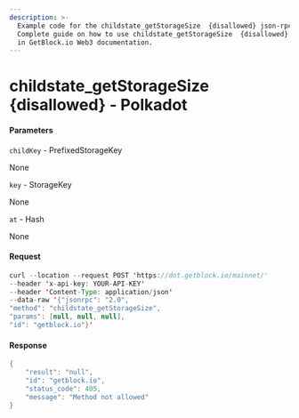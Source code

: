 ```yaml
---
description: >-
  Example code for the childstate_getStorageSize  {disallowed} json-rpc method.
  Сomplete guide on how to use childstate_getStorageSize  {disallowed} json-rpc
  in GetBlock.io Web3 documentation.
---
```


# childstate\_getStorageSize {disallowed} - Polkadot

#### Parameters

`childKey` - PrefixedStorageKey

None

`key` - StorageKey

None

`at` - Hash

None

#### Request

```java
curl --location --request POST 'https://dot.getblock.io/mainnet/' 
--header 'x-api-key: YOUR-API-KEY' 
--header 'Content-Type: application/json' 
--data-raw '{"jsonrpc": "2.0",
"method": "childstate_getStorageSize",
"params": [null, null, null],
"id": "getblock.io"}'
```

#### Response

```java
{
    "result": "null",
    "id": "getblock.io",
    "status_code": 405,
    "message": "Method not allowed"
}
```
